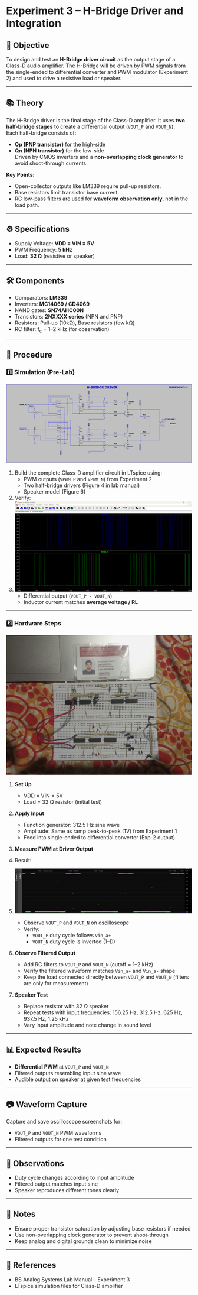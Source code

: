 # Experiment 3 – H-Bridge Driver and Integration

## 🎯 Objective
To design and test an **H-Bridge driver circuit** as the output stage of a Class-D audio amplifier. The H-Bridge will be driven by PWM signals from the single-ended to differential converter and PWM modulator (Experiment 2) and used to drive a resistive load or speaker.

---

## 📚 Theory
The H-Bridge driver is the final stage of the Class-D amplifier. It uses **two half-bridge stages** to create a differential output (`VOUT_P` and `VOUT_N`).  
Each half-bridge consists of:
- **Qp (PNP transistor)** for the high-side
- **Qn (NPN transistor)** for the low-side  
Driven by CMOS inverters and a **non-overlapping clock generator** to avoid shoot-through currents.

**Key Points:**
- Open-collector outputs like LM339 require pull-up resistors.
- Base resistors limit transistor base current.
- RC low-pass filters are used for **waveform observation only**, not in the load path.

---

## ⚙️ Specifications
- Supply Voltage: **VDD = VIN = 5V**
- PWM Frequency: **5 kHz**
- Load: **32 Ω** (resistive or speaker)

---

## 🛠️ Components
- Comparators: **LM339**
- Inverters: **MC14069 / CD4069**
- NAND gates: **SN74AHC00N**
- Transistors: **2NXXXX series** (NPN and PNP)
- Resistors: Pull-up (10kΩ), Base resistors (few kΩ)
- RC filter: f<sub>c</sub> = 1–2 kHz (for observation)

---

## 🧪 Procedure

### 1️⃣ Simulation (Pre-Lab)
![Diagram](https://github.com/Sayantan-Maity-hub/Analog_system_lab_H_Bridge/blob/main/Screenshot%202025-08-10%20181421.png)
1. Build the complete Class-D amplifier circuit in LTspice using:
   - PWM outputs (`VPWM_P` and `VPWM_N`) from Experiment 2
   - Two half-bridge drivers (Figure 4 in lab manual)
   - Speaker model (Figure 6)
2. Verify:
3. ![OUTPUT](https://github.com/Sayantan-Maity-hub/Analog_system_lab_H_Bridge/blob/main/Screenshot%202025-08-10%20190422.png)
   - Differential output (`VOUT_P - VOUT_N`)
   - Inductor current matches **average voltage / RL**

---

### 2️⃣ Hardware Steps
![image](https://github.com/Sayantan-Maity-hub/Analog_system_lab_H_Bridge/blob/main/23F3000182_Week%203.jpg)
1. **Set Up**  
   - VDD = VIN = 5V  
   - Load = 32 Ω resistor (initial test)
   
2. **Apply Input**  
   - Function generator: 312.5 Hz sine wave  
   - Amplitude: Same as ramp peak-to-peak (1V) from Experiment 1  
   - Feed into single-ended to differential converter (Exp-2 output)

3. **Measure PWM at Driver Output**
4. Result:
5. ![vOUT_P](https://github.com/Sayantan-Maity-hub/Analog_system_lab_H_Bridge/blob/main/Screenshot%202025-08-10%20185412.png) 
   - Observe `VOUT_P` and `VOUT_N` on oscilloscope  
   - Verify:
     - `VOUT_P` duty cycle follows `Vin_a+`
     - `VOUT_N` duty cycle is inverted (1–D)

6. **Observe Filtered Output**  
   - Add RC filters to `VOUT_P` and `VOUT_N` (cutoff = 1–2 kHz)  
   - Verify the filtered waveform matches `Vin_a+` and `Vin_a-` shape  
   - Keep the load connected directly between `VOUT_P` and `VOUT_N` (filters are only for measurement)

7. **Speaker Test**  
   - Replace resistor with 32 Ω speaker  
   - Repeat tests with input frequencies: 156.25 Hz, 312.5 Hz, 625 Hz, 937.5 Hz, 1.25 kHz  
   - Vary input amplitude and note change in sound level

---

## 📊 Expected Results
- **Differential PWM** at `VOUT_P` and `VOUT_N`
- Filtered outputs resembling input sine wave
- Audible output on speaker at given test frequencies

---

## 📷 Waveform Capture
Capture and save oscilloscope screenshots for:
- `VOUT_P` and `VOUT_N` PWM waveforms
- Filtered outputs for one test condition

---

## 📝 Observations
- Duty cycle changes according to input amplitude
- Filtered output matches input sine
- Speaker reproduces different tones clearly

---

## 📌 Notes
- Ensure proper transistor saturation by adjusting base resistors if needed
- Use non-overlapping clock generator to prevent shoot-through
- Keep analog and digital grounds clean to minimize noise

---

## 📄 References
- BS Analog Systems Lab Manual – Experiment 3
- LTspice simulation files for Class-D amplifier
